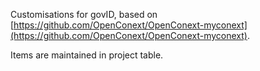 Customisations for govID, based on [https://github.com/OpenConext/OpenConext-myconext](https://github.com/OpenConext/OpenConext-myconext).

Items are maintained in project table.
